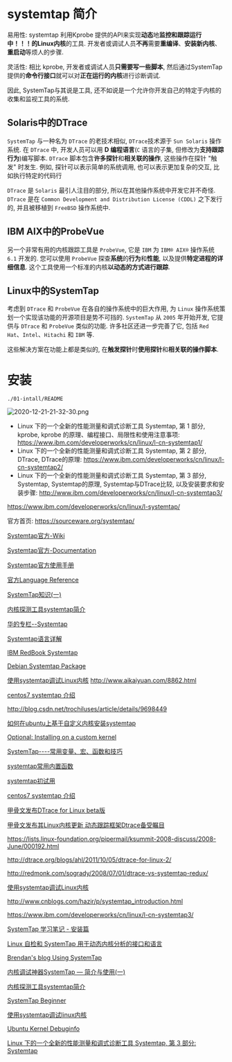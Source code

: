 

# systemtap 简介

易用性: systemtap 利用Kprobe 提供的API来实现**动态**地**监控和跟踪运行中！！！的Linux内核**的工具. 开发者或调试人员**不再**需要**重编译**、**安装新内核**、**重启动**等烦人的步骤. 

灵活性: 相比 kprobe, 开发者或调试人员**只需要写一些脚本**, 然后通过SystemTap提供的**命令行接口**就可以对**正在运行的内核**进行诊断调试.

因此, SystemTap与其说是工具, 还不如说是一个允许你开发自己的特定于内核的收集和监视工具的系统.

## Solaris中的DTrace

`SystemTap` 与一种名为 `DTrace` 的老技术相似, `DTrace`技术源于 `Sun Solaris` 操作系统. 在 `DTrace` 中, 开发人员可以用 **D 编程语言**(`C` 语言的子集, 但修改为**支持跟踪行为**)编写脚本. `DTrace` 脚本包含**许多探针**和**相关联的操作**, 这些操作在探针 "触发" 时发生. 例如, 探针可以表示简单的系统调用, 也可以表示更加复杂的交互, 比如执行特定的代码行

`DTrace` 是 `Solaris` 最引人注目的部分, 所以在其他操作系统中开发它并不奇怪. `DTrace` 是在 `Common Development and Distribution License (CDDL)` 之下发行的, 并且被移植到 `FreeBSD` 操作系统中.

## IBM AIX中的ProbeVue

另一个非常有用的内核跟踪工具是 `ProbeVue`, 它是 `IBM` 为 `IBM® AIX®` 操作系统 `6.1` 开发的. 您可以使用 `ProbeVue` 探查**系统**的**行为**和**性能**, 以及提供**特定进程的详细信息**. 这个工具使用一个标准的内核**以动态的方式进行跟踪**.

## Linux中的SystemTap

考虑到 `DTrace` 和 `ProbeVue` 在各自的操作系统中的巨大作用, 为 `Linux` 操作系统策划一个实现该功能的开源项目是势不可挡的. `SystemTap` 从 `2005` 年开始开发, 它提供与 `DTrace` 和 `ProbeVue` 类似的功能. 许多社区还进一步完善了它, 包括 `Red Hat`、`Intel`、`Hitachi` 和 `IBM` 等.

这些解决方案在功能上都是类似的, 在**触发探针**时**使用探针**和**相关联的操作脚本**.

# 安装

`./01-intall/README`













![2020-12-21-21-32-30.png](./images/2020-12-21-21-32-30.png)








* Linux 下的一个全新的性能测量和调式诊断工具 Systemtap, 第 1 部分, kprobe, kprobe 的原理、编程接口、局限性和使用注意事项: https://www.ibm.com/developerworks/cn/linux/l-cn-systemtap1/
* Linux 下的一个全新的性能测量和调式诊断工具 Systemtap, 第 2 部分, DTrace, DTrace的原理: https://www.ibm.com/developerworks/cn/linux/l-cn-systemtap2/
* Linux 下的一个全新的性能测量和调式诊断工具 Systemtap, 第 3 部分, Systemtap, Systemtap的原理, Systemtap与DTrace比较, 以及安装要求和安装步骤: http://www.ibm.com/developerworks/cn/linux/l-cn-systemtap3/

https://www.ibm.com/developerworks/cn/linux/l-systemtap/

官方首页: https://sourceware.org/systemtap/

[Systemtap官方-Wiki](https://sourceware.org/systemtap/wiki)

[Systemtap官方-Documentation](https://sourceware.org/systemtap/documentation.html)

[Systemtap官方使用手册](https://sourceware.org/systemtap/SystemTap_Beginners_Guide/)

[官方Language Reference](https://sourceware.org/systemtap/langref/)


[SystemTap知识(一)](http://www.cnblogs.com/yjf512/p/3286429.html)

[内核探测工具systemtap简介](http://www.cnblogs.com/hazir/p/systemtap_introduction.html)


[华的专栏--Systemtap](http://blog.csdn.net/wh8_2011/article/category/6233902)

[Systemtap语言详解](http://blog.csdn.net/linyt/article/category/645022)

[IBM RedBook Systemtap](http://www.redbooks.ibm.com/abstracts/redp4469.html)

[Debian Systemtap Package](https://packages.qa.debian.org/s/systemtap.html)

[使用systemtap调试Linux内核](http://www.tuicool.com/articles/a6fYnyY)
http://www.aikaiyuan.com/8862.html

[centos7 systemtap 介绍](http://www.fx114.net/qa-131-159851.aspx)

http://blog.csdn.net/trochiluses/article/details/9698449

[如何在ubuntu上基于自定义内核安装systemtap](http://blog.csdn.net/trochiluses/article/details/9698449)

[Optional: Installing on a custom kernel](https://www.ibm.com/support/knowledgecenter/linuxonibm/liaai.systemTap/liaaisystapcustom.htm)

[SystemTap----常用变量、宏、函数和技巧](http://blog.csdn.net/justlinux2010/article/details/10050265)

[systemtap常用内置函数](http://zhengheng.me/2015/02/11/systemtap-useful-functions/)

[systemtap初试用](http://www.lenky.info/archives/2013/02/2200)

[centos7 systemtap 介绍](http://www.fx114.net/qa-131-159851.aspx)

[甲骨文发布DTrace for Linux beta版](http://linux.solidot.org/article.pl?sid=12/02/23/0328206)

[甲骨文发布其Linux内核更新 动态跟踪框架Dtrace备受瞩目](http://tm.eefocus.com/article/12-03/2075521332161792.html)

https://lists.linux-foundation.org/pipermail/ksummit-2008-discuss/2008-June/000192.html

http://dtrace.org/blogs/ahl/2011/10/05/dtrace-for-linux-2/

http://redmonk.com/sogrady/2008/07/01/dtrace-vs-systemtap-redux/

[使用systemtap调试Linux内核](http://www.lenky.info/archives/2013/02/2209)

http://www.cnblogs.com/hazir/p/systemtap_introduction.html

https://www.ibm.com/developerworks/cn/linux/l-cn-systemtap3/



[SystemTap 学习笔记 - 安装篇](https://segmentfault.com/a/1190000000671438)

[Linux 自检和 SystemTap 用于动态内核分析的接口和语言](https://www.ibm.com/developerworks/cn/linux/l-systemtap/)

[Brendan's blog Using SystemTap](http://dtrace.org/blogs/brendan/2011/10/15/using-systemtap/)

[内核调试神器SystemTap — 简介与使用(一)](http://blog.csdn.net/zhangskd/article/details/25708441)

[内核探测工具systemtap简介](http://www.cnblogs.com/hazir/p/systemtap_introduction.html)

[SystemTap Beginner](http://blog.csdn.net/kafeiflynn/article/details/6429976)

[使用systemtap调试linux内核](http://blog.csdn.net/heli007/article/details/7187748)

[Ubuntu Kernel Debuginfo](http://ddebs.ubuntu.com/pool/main/l/linux)

[Linux 下的一个全新的性能测量和调式诊断工具 Systemtap, 第 3 部分: Systemtap](https://www.ibm.com/developerworks/cn/linux/l-cn-systemtap3/)
